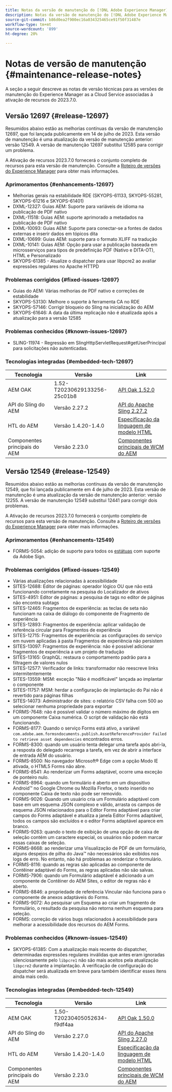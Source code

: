 ```yaml
---
title: Notas da versão de manutenção do [!DNL Adobe Experience Manager] as a Cloud Service associada à ativação de recurso da versão 2023.7.0.
description: Notas da versão de manutenção do [!DNL Adobe Experience Manager] as a Cloud Service associada à ativação de recurso da versão 2023.7.0.
source-git-commit: b86d0ea2f900ec16a034325465ce91f50f31487e
workflow-type: tm+mt
source-wordcount: '899'
ht-degree: 20%

---
```


# Notas de versão de manutenção {#maintenance-release-notes}

A seção a seguir descreve as notas de versão técnicas para as versões de manutenção do Experience Manager as a Cloud Service associadas à ativação de recursos do 2023.7.0.

## Versão 12697 {#release-12697}

Resumidos abaixo estão as melhorias contínuas da versão de manutenção 12697, que foi lançada publicamente em 14 de julho de 2023. Esta versão de manutenção é uma atualização da versão de manutenção anterior: versão 12549. A versão de manutenção 12697 substitui 12585 para corrigir um problema.

A Ativação de recursos 2023.7.0 fornecerá o conjunto completo de recursos para esta versão de manutenção. Consulte a [Roteiro de versões do Experience Manager](https://experienceleague.adobe.com/docs/experience-manager-release-information/aem-release-updates/update-releases-roadmap.html?lang=pt-BR) para obter mais informações.

### Aprimoramentos {#enhancements-12697}

- Melhorias gerais na estabilidade RDE (SKYOPS-61133, SKYOPS-55281, SKYOPS-61216 e SKYOPS-61401)
- DXML-12327: Guias AEM: Suporte para variáveis de idioma na publicação de PDF nativo
- DXML-11518: Guias AEM: suporte aprimorado a metadados na publicação de PDF nativo
- DXML-10093: Guias AEM: Suporte para conectar-se a fontes de dados externas e inserir dados em tópicos dita
- DXML-10699: Guias AEM: suporte para o formato XLIFF na tradução
- DXML-10141: Guias AEM: Opção para usar a publicação baseada em microsserviços para tipos de predefinição PDF (Nativo e DITA-OT), HTML e Personalizado
- SKYOPS-61385 - Atualize o dispatcher para usar libpcre2 ao avaliar expressões regulares no Apache HTTPD

### Problemas corrigidos {#fixed-issues-12697}

- Guias do AEM: Várias melhorias de PDF nativo e correções de estabilidade
- SKYOPS-53130: Melhore o suporte à ferramenta CA no RDE
- SKYOPS-57146: Corrigir bloqueio do Sling na inicialização do AEM
- SKYOPS-61646: A data da última replicação não é atualizada após a atualização para a versão 12585

### Problemas conhecidos {#known-issues-12697}

- SLING-11974 - Regressão em SlingHttpServletRequest#getUserPrincipal para solicitações não autenticadas.

### Tecnologias integradas {#embedded-tech-12697}

| Tecnologia | Versão | Link |
|---|---|---|
| AEM OAK | 1.52-T20230629133256-25c01b8 | [API Oak 1.52.0](https://www.javadoc.io/doc/org.apache.jackrabbit/oak-api/1.52.0/index.html) |
| API do Sling do AEM | Versão 2.27.2 | [API do Apache Sling 2.27.2](https://www.javadoc.io/doc/org.apache.sling/org.apache.sling.api/latest/index.html) |
| HTL do AEM | Versão 1.4.20-1.4.0 | [Especificação da linguagem de modelo HTML](https://github.com/adobe/htl-spec) |
| Componentes principais do AEM | Versão 2.23.0 | [Componentes principais de WCM do AEM](https://github.com/adobe/aem-core-wcm-components) |

## Versão 12549 {#release-12549}

Resumidos abaixo estão as melhorias contínuas da versão de manutenção 12549, que foi lançada publicamente em 4 de julho de 2023. Esta versão de manutenção é uma atualização da versão de manutenção anterior: versão 12255. A versão de manutenção 12549 substitui 12441 para corrigir dois problemas.

A Ativação de recursos 2023.7.0 fornecerá o conjunto completo de recursos para esta versão de manutenção. Consulte a [Roteiro de versões do Experience Manager](https://experienceleague.adobe.com/docs/experience-manager-release-information/aem-release-updates/update-releases-roadmap.html?lang=pt-BR) para obter mais informações.

### Aprimoramentos {#enhancements-12549}

- FORMS-5054: adição de suporte para todos os [estátuas](https://opensource.adobe.com/acrobat-sign/acrobat_sign_events/webhookeventsagreements.html) com suporte da Adobe Sign.

### Problemas corrigidos {#fixed-issues-12549}

- Várias atualizações relacionadas à acessibilidade
- SITES-12688: Editor de páginas: operador lógico OU que não está funcionando corretamente na pesquisa do Localizador de ativos
- SITES-4951: Editor de páginas: a pesquisa de tags no editor de páginas não encontra subtags
- SITES-12465: Fragmentos de experiência: as teclas de seta não funcionam na caixa de diálogo do componente de Fragmento de experiência
- SITES-12893: Fragmentos de experiência: aplicar validação de referência circular para Fragmentos de experiência
- SITES-12715: Fragmentos de experiência: as configurações do serviço em nuvem aplicadas à pasta Fragmentos de experiência não persistem
- SITES-13097: Fragmentos de experiência: não é possível adicionar fragmentos de experiência a um projeto de tradução
- SITES-13165: GraphQL: restaura o comportamento padrão para a filtragem de valores nulos
- SITES-12577: Verificador de links: transformador não reescreve links intermitentemente
- SITES-13559: MSM: exceção &quot;Não é modificável&quot; lançada ao implantar o componente
- SITES-11757: MSM: herdar a configuração de implantação do Pai não é revertido para páginas filhas
- SITES-14073: Administrador de sites: o relatório CSV falha com 500 ao selecionar nenhuma propriedade para exportar
- FORMS-7648: não é possível validar o número máximo de dígitos em um componente Caixa numérica. O script de validação não está funcionando.
- FORMS-8177: Quando o serviço Forms está ativo, a variável `com.adobe.aem.formsndocuments.publish.AssetReferenceProvider Failed to retrieve asset dependencies` encontrados erros.
- FORMS-8300: quando um usuário tenta delegar uma tarefa após abri-la, a resposta do delegado recarrega a tarefa, em vez de abrir a interface de entrada AEM do usuário.
- FORMS-8500: No navegador Microsoft® Edge com a opção Modo IE ativada, o HTML5 Forms não abre.
- FORMS-8541: Ao renderizar um Forms adaptável, ocorre uma exceção de ponteiro nulo.
- FORMS-8964: quando um formulário é aberto em um dispositivo Android™ no Google Chrome ou Mozilla Firefox, o texto inserido no componente Caixa de texto não pode ser removido.
- FORMS-9026: Quando um usuário cria um Formulário adaptável com base em um esquema JSON complexo e válido, arrasta os campos de esquema JSON relacionados para o Editor Forms adaptável para criar campos do Forms adaptável e atualiza a janela Editor Forms adaptável, todos os campos são excluídos e o editor Forms adaptável aparece em branco.
- FORMS-9263: quando o texto de exibição de uma opção de caixa de seleção contém um caractere especial, os usuários não podem marcar essas caixas de seleção.
- FORMS-8668: ao renderizar uma Visualização de PDF de um formulário, alguns despejos de pilha do Java™ não necessários são exibidos nos logs de erro. No entanto, não há problemas ao renderizar o formulário.
- FORMS-8116: quando as regras são aplicadas ao componente de Contêiner adaptável do Forms, as regras aplicadas não são salvas.
- FORMS-7906: quando um Formulário adaptável é adicionado a um componente de Contêiner do AEM Sites, o editor de regras não é aberto.
- FORMS-8846: a propriedade de referência Vincular não funciona para o componente de anexos adaptáveis do Forms.
- FORMS-9072: Ao pesquisar um Esquema ao criar um fragmento de formulário, o resultado da pesquisa não retorna nenhum esquema para seleção.
- FORMS: correção de vários bugs relacionados à acessibilidade para melhorar a acessibilidade dos recursos do AEM Forms.

### Problemas conhecidos {#known-issues-12549}

- SKYOPS-61385: Com a atualização mais recente do dispatcher, determinadas expressões regulares inválidas que antes eram ignoradas silenciosamente pelo `libpcre1` não são mais aceitos pela atualização `libpcre2` durante a implantação. A verificação de configuração do dispatcher será atualizada em breve para também identificar esses itens ainda mais cedo.

### Tecnologias integradas {#embedded-tech-12549}

| Tecnologia | Versão | Link |
|---|---|---|
| AEM OAK | 1.50-T20230405052634-f9df4aa | [API Oak 1.50.0](https://www.javadoc.io/doc/org.apache.jackrabbit/oak-api/1.50.0/index.html) |
| API do Sling do AEM | Versão 2.27.0 | [API do Apache Sling 2.27.0](https://www.javadoc.io/doc/org.apache.sling/org.apache.sling.api/latest/index.html) |
| HTL do AEM | Versão 1.4.20-1.4.0 | [Especificação da linguagem de modelo HTML](https://github.com/adobe/htl-spec) |
| Componentes principais do AEM | Versão 2.23.0 | [Componentes principais de WCM do AEM](https://github.com/adobe/aem-core-wcm-components) |
